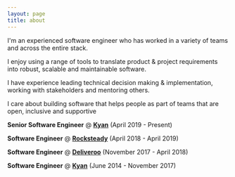 ```yaml
---
layout: page
title: about
---
```

I'm an experienced software engineer who has worked in a variety of teams and across the entire stack.

I enjoy using a range of tools to translate product & project requirements into robust, scalable and maintainable software.

I have experience leading technical decision making & implementation, working with stakeholders and mentoring others.

I care about building software that helps people as part of teams that are open, inclusive and supportive

**Senior Software Engineer** @ __<a href='https://kyan.com' target='_blank'>Kyan</a>__ (April 2019 - Present)

**Software Engineer** @ __<a href='https://rocksteadymusicschool.com' target='_blank'>Rocksteady</a>__ (April 2018 - April 2019)

**Software Engineer** @ __<a href='https://deliveroo.com' target='_blank'>Deliveroo</a>__ (November 2017 - 
April 2018)

**Software Engineer** @ __<a href='https://kyan.com' target='_blank'>Kyan</a>__ (June 2014 - November 2017)



